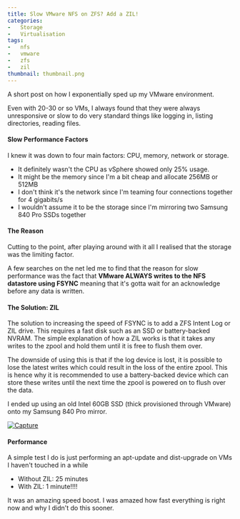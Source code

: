 ```yaml
---
title: Slow VMware NFS on ZFS? Add a ZIL!
categories:
-   Storage
-   Virtualisation
tags:
-   nfs
-   vmware
-   zfs
-   zil
thumbnail: thumbnail.png
---
```


A short post on how I exponentially sped up my VMware environment.

<!-- more -->

Even with 20-30 or so VMs, I always found that they were always unresponsive or slow to do very standard things like logging in, listing directories, reading files.

#### Slow Performance Factors

I knew it was down to four main factors: CPU, memory, network or storage.

*   It definitely wasn't the CPU as vSphere showed only 25% usage.
*   It might be the memory since I'm a bit cheap and allocate 256MB or 512MB
*   I don't think it's the network since I'm teaming four connections together for 4 gigabits/s
*   I wouldn't assume it to be the storage since I'm mirroring two Samsung 840 Pro SSDs together

#### The Reason

Cutting to the point, after playing around with it all I realised that the storage was the limiting factor.

A few searches on the net led me to find that the reason for slow performance was the fact that **VMware ALWAYS writes to the NFS datastore using FSYNC** meaning that it's gotta wait for an acknowledge before any data is written.

#### The Solution: ZIL

The solution to increasing the speed of FSYNC is to add a ZFS Intent Log or ZIL drive. This requires a fast disk such as an SSD or battery-backed NVRAM. The simple explanation of how a ZIL works is that it takes any writes to the zpool and hold them until it is free to flush them over.

The downside of using this is that if the log device is lost, it is possible to lose the latest writes which could result in the loss of the entire zpool. This is hence why it is recommended to use a battery-backed device which can store these writes until the next time the zpool is powered on to flush over the data.

I ended up using an old Intel 60GB SSD (thick provisioned through VMware) onto my Samsung 840 Pro mirror.

[![Capture]({{page.images}}capture.png)]({{page.images}}capture.png)

#### Performance

A simple test I do is just performing an apt-update and dist-upgrade on VMs I haven't touched in a while

*   Without ZIL: 25 minutes
*   With ZIL: 1 minute!!!!

It was an amazing speed boost. I was amazed how fast everything is right now and why I didn't do this sooner.
